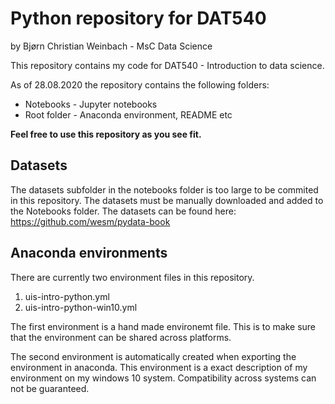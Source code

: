 # Python repository for DAT540

by Bjørn Christian Weinbach - MsC Data Science

This repository contains my code for DAT540 - Introduction to data science.

As of 28.08.2020 the repository contains the following folders:

* Notebooks - Jupyter notebooks
* Root folder - Anaconda environment, README etc

**Feel free to use this repository as you see fit.**

## Datasets

The datasets subfolder in the notebooks folder is too large to be commited in this repository.
The datasets must be manually downloaded and added to the Notebooks folder. The datasets can be found
here: https://github.com/wesm/pydata-book

## Anaconda environments

There are currently two environment files in this repository.

1. uis-intro-python.yml
2. uis-intro-python-win10.yml

The first environment is a hand made environemt file. This is to make sure that the environment can be shared across platforms. 

The second environment is automatically created when exporting the environment in anaconda. This environment is a exact description of my environment on my windows 10 system. Compatibility across systems can not be guaranteed.